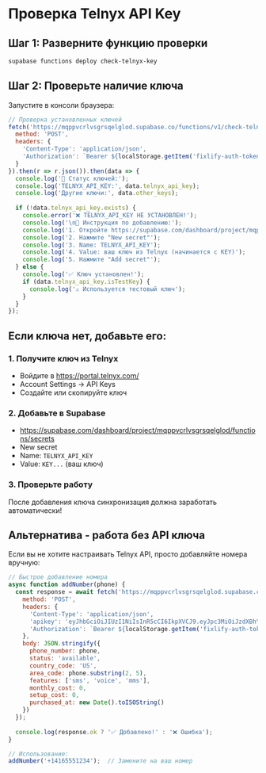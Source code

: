 # Проверка Telnyx API Key

## Шаг 1: Разверните функцию проверки
```bash
supabase functions deploy check-telnyx-key
```

## Шаг 2: Проверьте наличие ключа

Запустите в консоли браузера:

```javascript
// Проверка установленных ключей
fetch('https://mqppvcrlvsgrsqelglod.supabase.co/functions/v1/check-telnyx-key', {
  method: 'POST',
  headers: {
    'Content-Type': 'application/json',
    'Authorization': `Bearer ${localStorage.getItem('fixlify-auth-token')?.replace(/['"]/g, '')}`
  }
}).then(r => r.json()).then(data => {
  console.log('🔑 Статус ключей:');
  console.log('TELNYX_API_KEY:', data.telnyx_api_key);
  console.log('Другие ключи:', data.other_keys);
  
  if (!data.telnyx_api_key.exists) {
    console.error('❌ TELNYX_API_KEY НЕ УСТАНОВЛЕН!');
    console.log('\n📝 Инструкция по добавлению:');
    console.log('1. Откройте https://supabase.com/dashboard/project/mqppvcrlvsgrsqelglod/functions/secrets');
    console.log('2. Нажмите "New secret"');
    console.log('3. Name: TELNYX_API_KEY');
    console.log('4. Value: ваш ключ из Telnyx (начинается с KEY)');
    console.log('5. Нажмите "Add secret"');
  } else {
    console.log('✅ Ключ установлен!');
    if (data.telnyx_api_key.isTestKey) {
      console.log('⚠️ Используется тестовый ключ');
    }
  }
});
```

## Если ключа нет, добавьте его:

### 1. Получите ключ из Telnyx
- Войдите в https://portal.telnyx.com/
- Account Settings → API Keys
- Создайте или скопируйте ключ

### 2. Добавьте в Supabase
- https://supabase.com/dashboard/project/mqppvcrlvsgrsqelglod/functions/secrets
- New secret
- Name: `TELNYX_API_KEY`
- Value: `KEY...` (ваш ключ)

### 3. Проверьте работу
После добавления ключа синхронизация должна заработать автоматически!

## Альтернатива - работа без API ключа

Если вы не хотите настраивать Telnyx API, просто добавляйте номера вручную:

```javascript
// Быстрое добавление номера
async function addNumber(phone) {
  const response = await fetch('https://mqppvcrlvsgrsqelglod.supabase.co/rest/v1/telnyx_phone_numbers', {
    method: 'POST',
    headers: {
      'Content-Type': 'application/json',
      'apikey': 'eyJhbGciOiJIUzI1NiIsInR5cCI6IkpXVCJ9.eyJpc3MiOiJzdXBhYmFzZSIsInJlZiI6Im1xcHB2Y3JsdnNncnNxZWxnbG9kIiwicm9sZSI6ImFub24iLCJpYXQiOjE3NDc1OTE3MDUsImV4cCI6MjA2MzE2NzcwNX0.My-KiqG1bCMqzUru4m59d4v18N3WGxNoNtFPOFAmhzg',
      'Authorization': `Bearer ${localStorage.getItem('fixlify-auth-token')?.replace(/['"]/g, '')}`
    },
    body: JSON.stringify({
      phone_number: phone,
      status: 'available',
      country_code: 'US',
      area_code: phone.substring(2, 5),
      features: ['sms', 'voice', 'mms'],
      monthly_cost: 0,
      setup_cost: 0,
      purchased_at: new Date().toISOString()
    })
  });
  
  console.log(response.ok ? '✅ Добавлено!' : '❌ Ошибка');
}

// Использование:
addNumber('+14165551234');  // Замените на ваш номер
```
